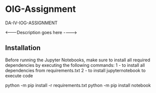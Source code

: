 # OIG-Assignment
DA-IV-IOG-ASSIGNMENT

<---Description goes here ---->



## Installation

Before running the Jupyter Notebooks, make sure to install all required dependencies by executing the following commands: 
1 - to install all dependencies from requirements.txt 
2 - to install jupyternotebook to execute code


python -m pip install -r requirements.txt
python -m pip install notebook


